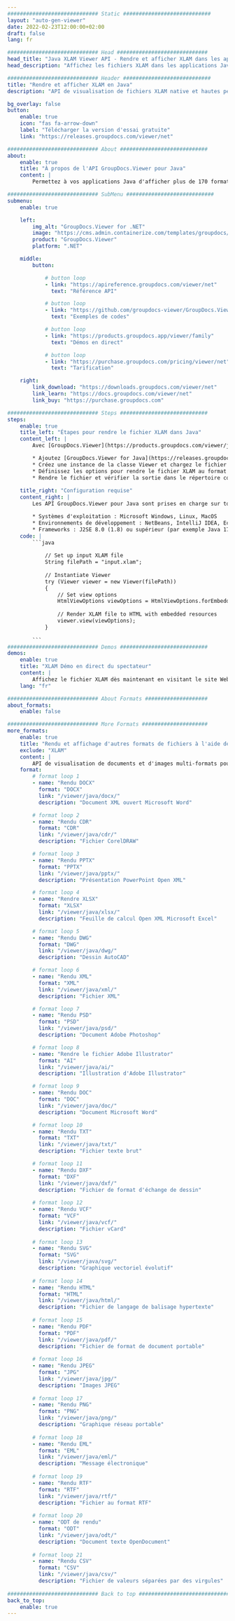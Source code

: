 ```yaml
---
############################# Static ############################
layout: "auto-gen-viewer"
date: 2022-02-23T12:00:00+02:00
draft: false
lang: fr

############################# Head #############################
head_title: "Java XLAM Viewer API - Rendre et afficher XLAM dans les applications Java"
head_description: "Affichez les fichiers XLAM dans les applications Java, J2EE, J2SE. Prend en charge l'affichage de plus de 170 formats de documents et de fichiers image en mode HTML, PDF ou image avec des fonctionnalités avancées pour gérer les options d'affichage des documents."

############################# Header ############################
title: "Rendre et afficher XLAM en Java" 
description: "API de visualisation de fichiers XLAM native et hautes performances pour les applications basées sur Java, J2EE et J2SE, prenant en charge un large éventail de fonctionnalités supplémentaires pour personnaliser l'apparence du format de document de sortie." 

bg_overlay: false
button:
    enable: true
    icon: "fas fa-arrow-down"
    label: "Télécharger la version d'essai gratuite"
    link: "https://releases.groupdocs.com/viewer/net"

############################# About ############################
about:
    enable: true
    title: "À propos de l'API GroupDocs.Viewer pour Java" 
    content: |
        Permettez à vos applications Java d'afficher plus de 170 formats de fichiers en modes HTML, PDF ou image à l'aide des API GroupDocs.Viewer pour Java sans aucun logiciel supplémentaire installé ; tels que Microsoft Office, Apache Open Office, Adobe Acrobat Reader, etc. Les développeurs peuvent facilement visualiser toutes les images et tous les types de documents populaires, notamment Microsoft Office, OpenDocument, HTML, PDF, Archive, Diagrammes, Photoshop, AutoCAD et les formats de langage de programmation dans les applications Java avec rendu rapide et de haute qualité.

############################# SubMenu ############################
submenu:
    enable: true

    left:
        img_alt: "GroupDocs.Viewer for .NET"
        image: "https://cms.admin.containerize.com/templates/groupdocs/images/product-logos/90x90-noborder/groupdocs-viewer-net.png"
        product: "GroupDocs.Viewer"
        platform: ".NET"

    middle:
        button:

            # button loop
            - link: "https://apireference.groupdocs.com/viewer/net"
              text: "Référence API"

            # button loop
            - link: "https://github.com/groupdocs-viewer/GroupDocs.Viewer-for-.NET"
              text: "Exemples de codes"

            # button loop
            - link: "https://products.groupdocs.app/viewer/family"
              text: "Démos en direct"

            # button loop
            - link: "https://purchase.groupdocs.com/pricing/viewer/net"
              text: "Tarification"

    right:
        link_download: "https://downloads.groupdocs.com/viewer/net"
        link_learn: "https://docs.groupdocs.com/viewer/net"
        link_buy: "https://purchase.groupdocs.com"

############################# Steps ############################
steps:
    enable: true
    title_left: "Étapes pour rendre le fichier XLAM dans Java" 
    content_left: |
        Avec [GroupDocs.Viewer](https://products.groupdocs.com/viewer/java/), vous pouvez rendre XLAM au format HTML, JPEG, PNG ou PDF en quelques étapes.

        * Ajoutez [GroupDocs.Viewer for Java](https://releases.groupdocs.com/viewer/java/) en tant que dépendance à votre projet. 
        * Créez une instance de la classe Viewer et chargez le fichier XLAM avec le chemin complet. 
        * Définissez les options pour rendre le fichier XLAM au format HTML, PNG, JPEG ou PDF. 
        * Rendre le fichier et vérifier la sortie dans le répertoire courant. 
        
    title_right: "Configuration requise" 
    content_right: |
        Les API GroupDocs.Viewer pour Java sont prises en charge sur toutes les principales plates-formes et systèmes d'exploitation. Avant d'exécuter le code ci-dessous, assurez-vous que les prérequis suivants sont installés sur votre système.

        * Systèmes d'exploitation : Microsoft Windows, Linux, MacOS 
        * Environnements de développement : NetBeans, IntelliJ IDEA, Eclipse etc. 
        * Frameworks : J2SE 8.0 (1.8) ou supérieur (par exemple Java 17) 
    code: |
        ```java
                        
            // Set up input XLAM file
            String filePath = "input.xlam";
        
            // Instantiate Viewer
            try (Viewer viewer = new Viewer(filePath))
            {
            	// Set view options 
            	HtmlViewOptions viewOptions = HtmlViewOptions.forEmbeddedResources();
                    
            	// Render XLAM file to HTML with embedded resources
            	viewer.view(viewOptions);
            }
             
        ```
############################# Demos ############################
demos:
    enable: true
    title: "XLAM Démo en direct du spectateur"
    content: |
        Affichez le fichier XLAM dès maintenant en visitant le site Web [GroupDocs.Viewer Online Apps](https://products.groupdocs.app/viewer/xlam).
    lang: "fr"

############################# About Formats ####################
about_formats:
    enable: false

############################# More Formats #####################
more_formats:
    enable: true
    title: "Rendu et affichage d'autres formats de fichiers à l'aide de Java"
    exclude: "XLAM"
    content: |
        API de visualisation de documents et d'images multi-formats pour Java. Affichez ci-dessous certains des formats de fichiers populaires sans aucune visionneuse externe.
    format: 
        # format loop 1
        - name: "Rendu DOCX"
          format: "DOCX"
          link: "/viewer/java/docx/"
          description: "Document XML ouvert Microsoft Word" 

        # format loop 2
        - name: "Rendu CDR" 
          format: "CDR"
          link: "/viewer/java/cdr/"
          description: "Fichier CorelDRAW" 

        # format loop 3
        - name: "Rendu PPTX"
          format: "PPTX"
          link: "/viewer/java/pptx/"
          description: "Présentation PowerPoint Open XML" 

        # format loop 4
        - name: "Rendre XLSX"
          format: "XLSX"
          link: "/viewer/java/xlsx/"
          description: "Feuille de calcul Open XML Microsoft Excel" 

        # format loop 5
        - name: "Rendu DWG"
          format: "DWG"
          link: "/viewer/java/dwg/"
          description: "Dessin AutoCAD"

        # format loop 6
        - name: "Rendu XML"
          format: "XML"
          link: "/viewer/java/xml/"
          description: "Fichier XML"

        # format loop 7
        - name: "Rendu PSD"
          format: "PSD"
          link: "/viewer/java/psd/"
          description: "Document Adobe Photoshop"

        # format loop 8
        - name: "Rendre le fichier Adobe Illustrator"
          format: "AI"
          link: "/viewer/java/ai/"
          description: "Illustration d'Adobe Illustrator"

        # format loop 9
        - name: "Rendu DOC"
          format: "DOC"
          link: "/viewer/java/doc/"
          description: "Document Microsoft Word" 

        # format loop 10
        - name: "Rendu TXT" 
          format: "TXT"
          link: "/viewer/java/txt/"
          description: "Fichier texte brut" 

        # format loop 11
        - name: "Rendu DXF" 
          format: "DXF"
          link: "/viewer/java/dxf/"
          description: "Fichier de format d'échange de dessin"  
          
        # format loop 12
        - name: "Rendu VCF"
          format: "VCF"
          link: "/viewer/java/vcf/"
          description: "Fichier vCard"  
              
        # format loop 13
        - name: "Rendu SVG"
          format: "SVG"
          link: "/viewer/java/svg/"
          description: "Graphique vectoriel évolutif" 
          
        # format loop 14
        - name: "Rendu HTML"
          format: "HTML"
          link: "/viewer/java/html/"
          description: "Fichier de langage de balisage hypertexte" 
          
        # format loop 15
        - name: "Rendu PDF"
          format: "PDF"
          link: "/viewer/java/pdf/"
          description: "Fichier de format de document portable"
          
        # format loop 16
        - name: "Rendu JPEG"
          format: "JPG"
          link: "/viewer/java/jpg/"
          description: "Images JPEG"
          
        # format loop 17
        - name: "Rendu PNG"
          format: "PNG"
          link: "/viewer/java/png/"
          description: "Graphique réseau portable" 
          
        # format loop 18
        - name: "Rendu EML"
          format: "EML"
          link: "/viewer/java/eml/"
          description: "Message électronique" 
          
        # format loop 19
        - name: "Rendu RTF"
          format: "RTF"
          link: "/viewer/java/rtf/"
          description: "Fichier au format RTF" 
          
        # format loop 20
        - name: "ODT de rendu"
          format: "ODT"
          link: "/viewer/java/odt/"
          description: "Document texte OpenDocument" 
          
        # format loop 21
        - name: "Rendu CSV"
          format: "CSV"
          link: "/viewer/java/csv/"
          description: "Fichier de valeurs séparées par des virgules" 
          
############################# Back to top ###############################
back_to_top:
    enable: true
---
```

